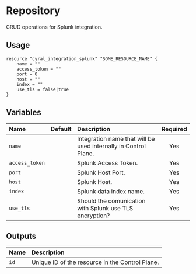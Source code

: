 # Repository

CRUD operations for Splunk integration.

## Usage

```hcl
resource "cyral_integration_splunk" "SOME_RESOURCE_NAME" {
    name = ""
    access_token = ""
    port = 0
    host = ""
    index = ""
    use_tls = false|true
}
```

## Variables

|  Name          |  Default  |  Description                                                          | Required |
|:---------------|:---------:|:----------------------------------------------------------------------|:--------:|
| `name`         |           | Integration name that will be used internally in Control Plane.       | Yes      |
| `access_token` |           | Splunk Access Token.                                                  | Yes      |
| `port`         |           | Splunk Host Port.                                                     | Yes      |
| `host`         |           | Splunk Host.                                                          | Yes      |
| `index`        |           | Splunk data index name.                                               | Yes      |
| `use_tls`      |           | Should the comunication with Splunk use TLS encryption?               | Yes      |


## Outputs

|  Name        |  Description                                                        |
|:-------------|:--------------------------------------------------------------------|
| `id`         | Unique ID of the resource in the Control Plane.                     |